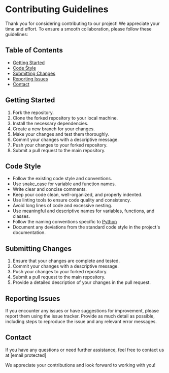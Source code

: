 # Contributing Guidelines

Thank you for considering contributing to our project! We appreciate your time and effort. To ensure a smooth collaboration, please follow these guidelines:

## Table of Contents
- [Getting Started](#getting-started)
- [Code Style](#code-style)
- [Submitting Changes](#submitting-changes)
- [Reporting Issues](#reporting-issues)
- [Contact](#contact)

## Getting Started
1. Fork the repository.
2. Clone the forked repository to your local machine.
3. Install the necessary dependencies.
4. Create a new branch for your changes.
5. Make your changes and test them thoroughly.
6. Commit your changes with a descriptive message.
7. Push your changes to your forked repository.
8. Submit a pull request to the main repository.

## Code Style
- Follow the existing code style and conventions.
- Use snake_case for variable and function names.
- Write clear and concise comments.
- Keep your code clean, well-organized, and properly indented.
- Use linting tools to ensure code quality and consistency.
- Avoid long lines of code and excessive nesting.
- Use meaningful and descriptive names for variables, functions, and classes.
- Follow the naming conventions specific to [Python](https://python.org)
- Document any deviations from the standard code style in the project's documentation.

## Submitting Changes
1. Ensure that your changes are complete and tested.
2. Commit your changes with a descriptive message.
3. Push your changes to your forked repository.
4. Submit a pull request to the main repository.
5. Provide a detailed description of your changes in the pull request.

## Reporting Issues
If you encounter any issues or have suggestions for improvement, please report them using the issue tracker. Provide as much detail as possible, including steps to reproduce the issue and any relevant error messages.

## Contact
If you have any questions or need further assistance, feel free to contact us at [email protected]

We appreciate your contributions and look forward to working with you!



